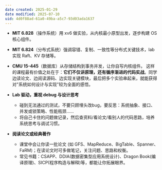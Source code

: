 ```yaml
---
date created: 2025-01-29
date modified: 2025-07-10
uid: 4d0f88ad-61a0-49ba-a5c7-93d03ada1637
---
```

- **MIT 6.828**（操作系统）用 xv6 做实验，从内核最小原型出发，逐步构建 OS 核心组件。
- **MIT 6.824**（分布式系统）强调容错、复制、一致性等分布式关键技术，lab 实现 Raft、KV 存储等。
- **CMU 15-445**（数据库）从存储结构到事务并发，让你自写内核组件。
    这样的课程最有价值之处在于：**它们不仅讲原理，还有循序渐进的代码实战**。同学边读论文、边阅读源码、边实现关键模块，最后把多个实验串起来，就能获得对"系统如何设计与实现"较为全面的感悟。

- **Lab 驱动，重视 debug 与设计思考**
    
    - 碰到无法通过的测试，不要只顾埋头改bug，要反思：系统抽象、接口、并发或锁策略、性能瓶颈……
    - 将自己卡住的问题做记录，然后查资料/看论文/看别人的代码思路，培养系统思考与调试习惯。
- **阅读论文或经典著作**
    
    - 课堂中会让你读一批论文 (如 GFS、MapReduce、BigTable、Spanner、FaRM)；在读论文时可多做笔记，关注问题、思路和权衡。
    - 常见书籍：CSAPP、DDIA(数据密集型应用系统设计)、Dragon Book(编译原理)、SICP(程序构造与解释)等，都能让你拓展眼界。
